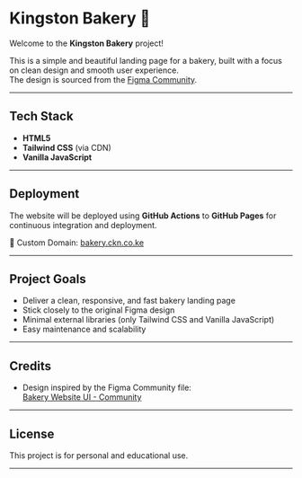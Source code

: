 # Kingston Bakery 🍞

Welcome to the **Kingston Bakery** project!

This is a simple and beautiful landing page for a bakery, built with a focus on clean design and smooth user experience.  
The design is sourced from the [Figma Community](https://www.figma.com/design/P6rnkjAi5TiWCpthBokQVj/Bakery-Website-Ui--Community-?node-id=0-1&p=f&t=xNon1uuD17bIOJ3i-0).

---

## Tech Stack
- **HTML5**
- **Tailwind CSS** (via CDN)
- **Vanilla JavaScript**

---

## Deployment
The website will be deployed using **GitHub Actions** to **GitHub Pages** for continuous integration and deployment.

🔗 Custom Domain: [bakery.ckn.co.ke](https://bakery.ckn.co.ke)

---

## Project Goals
- Deliver a clean, responsive, and fast bakery landing page
- Stick closely to the original Figma design
- Minimal external libraries (only Tailwind CSS and Vanilla JavaScript)
- Easy maintenance and scalability

---

## Credits
- Design inspired by the Figma Community file:  
  [Bakery Website UI - Community](https://www.figma.com/design/P6rnkjAi5TiWCpthBokQVj/Bakery-Website-Ui--Community-?node-id=0-1&p=f&t=xNon1uuD17bIOJ3i-0)

---

## License
This project is for personal and educational use.

---
